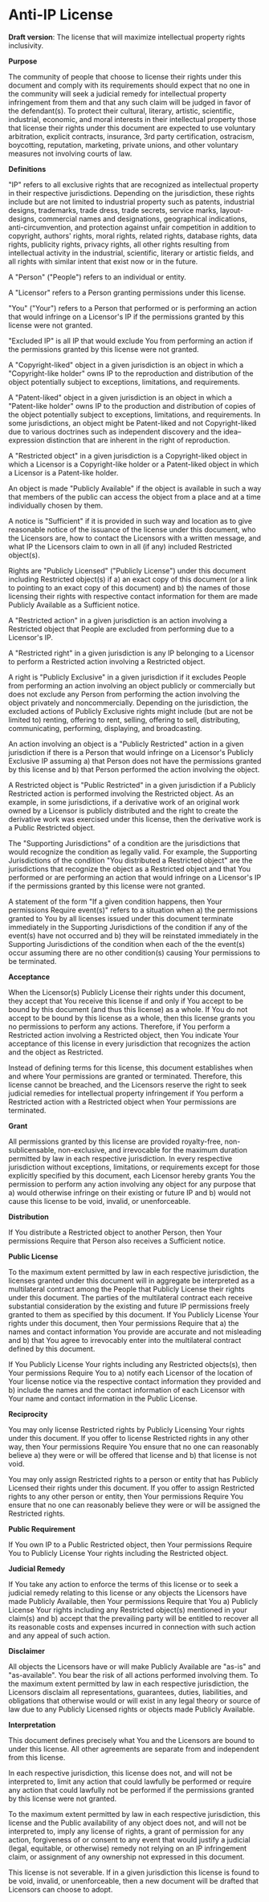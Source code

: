 # Anti-IP License
**Draft version**:  The license that will maximize intellectual property rights inclusivity.

**Purpose**

The community of people that choose to license their rights under this document and comply with its requirements should expect that no one in the community will seek a judicial remedy for intellectual property infringement from them and that any such claim will be judged in favor of the defendant(s).  To protect their cultural, literary, artistic, scientific, industrial, economic, and moral interests in their intellectual property those that license their rights under this document are expected to use voluntary arbitration, explicit contracts, insurance, 3rd party certification, ostracism, boycotting, reputation, marketing, private unions, and other voluntary measures not involving courts of law.

**Definitions**

"IP" refers to all exclusive rights that are recognized as intellectual property in their respective jurisdictions.  Depending on the jurisdiction, these rights include but are not limited to industrial property such as patents, industrial designs, trademarks, trade dress, trade secrets, service marks, layout-designs, commercial names and designations, geographical indications, anti-circumvention, and protection against unfair competition in addition to copyright, authors' rights, moral rights, related rights, database rights, data rights, publicity rights, privacy rights, all other rights resulting from intellectual activity in the industrial, scientific, literary or artistic fields, and all rights with similar intent that exist now or in the future.

A "Person" ("People") refers to an individual or entity.

A "Licensor" refers to a Person granting permissions under this license.

"You" ("Your") refers to a Person that performed or is performing an action that would infringe on a Licensor's IP if the permissions granted by this license were not granted.

"Excluded IP" is all IP that would exclude You from performing an action if the permissions granted by this license were not granted.

A "Copyright-liked" object in a given jurisdiction is an object in which a "Copyright-like holder" owns IP to the reproduction and distribution of the object potentially subject to exceptions, limitations, and requirements.

A "Patent-liked" object in a given jurisdiction is an object in which a "Patent-like holder" owns IP to the production and distribution of copies of the object potentially subject to exceptions, limitations, and requirements.  In some jurisdictions, an object might be Patent-liked and not Copyright-liked due to various doctrines such as independent discovery and the idea–expression distinction that are inherent in the right of reproduction.

A "Restricted object" in a given jurisdiction is a Copyright-liked object in which a Licensor is a Copyright-like holder or a Patent-liked object in which a Licensor is a Patent-like holder.

An object is made "Publicly Available" if the object is available in such a way that members of the public can access the object from a place and at a time individually chosen by them.

A notice is "Sufficient" if it is provided in such way and location as to give reasonable notice of the issuance of the license under this document, who the Licensors are, how to contact the Licensors with a written message, and what IP the Licensors claim to own in all (if any) included Restricted object(s).

Rights are "Publicly Licensed" ("Publicly License") under this document including Restricted object(s) if a) an exact copy of this document (or a link to pointing to an exact copy of this document) and b) the names of those licensing their rights with respective contact information for them are made Publicly Available as a Sufficient notice.

A "Restricted action" in a given jurisdiction is an action involving a Restricted object that People are excluded from performing due to a Licensor's IP.

A "Restricted right" in a given jurisdiction is any IP belonging to a Licensor to perform a Restricted action involving a Restricted object.

A right is "Publicly Exclusive" in a given jurisdiction if it excludes People from performing an action involving an object publicly or commercially but does not exclude any Person from performing the action involving the object privately and noncommercially.  Depending on the jurisdiction, the excluded actions of Publicly Exclusive rights might include (but are not be limited to) renting, offering to rent, selling, offering to sell, distributing, communicating, performing, displaying, and broadcasting.

An action involving an object is a "Publicly Restricted" action in a given jurisdiction if there is a Person that would infringe on a Licensor's Publicly Exclusive IP assuming a) that Person does not have the permissions granted by this license and b) that Person performed the action involving the object.

A Restricted object is "Public Restricted" in a given jurisdiction if a Publicly Restricted action is performed involving the Restricted object.  As an example, in some jurisdictions, if a derivative work of an original work owned by a Licensor is publicly distributed and the right to create the derivative work was exercised under this license, then the derivative work is a Public Restricted object.

The "Supporting Jurisdictions" of a condition are the jurisdictions that would recognize the condition as legally valid.  For example, the Supporting Jurisdictions of the condition "You distributed a Restricted object" are the jurisdictions that recognize the object as a Restricted object and that You performed or are performing an action that would infringe on a Licensor's IP if the permissions granted by this license were not granted.

A statement of the form "If a given condition happens, then Your permissions Require event(s)" refers to a situation when a) the permissions granted to You by all licenses issued under this document terminate immediately in the Supporting Jurisdictions of the condition if any of the event(s) have not occurred and b) they will be reinstated immediately in the Supporting Jurisdictions of the condition when each of the the event(s) occur assuming there are no other condition(s) causing Your permissions to be terminated.

**Acceptance**

When the Licensor(s) Publicly License their rights under this document, they accept that You receive this license if and only if You accept to be bound by this document (and thus this license) as a whole.  If You do not accept to be bound by this license as a whole, then this license grants you no permissions to perform any actions.  Therefore, if You perform a Restricted action involving a Restricted object, then You indicate Your acceptance of this license in every jurisdiction that recognizes the action and the object as Restricted.

Instead of defining terms for this license, this document establishes when and where Your permissions are granted or terminated.  Therefore, this license cannot be breached, and the Licensors reserve the right to seek judicial remedies for intellectual property infringement if You perform a Restricted action with a Restricted object when Your permissions are terminated.

**Grant**

All permissions granted by this license are provided royalty-free, non-sublicensable, non-exclusive, and irrevocable for the maximum duration permitted by law in each respective jurisdiction.  In every respective jurisdiction without exceptions, limitations, or requirements except for those explicitly specified by this document, each Licensor hereby grants You the permission to perform any action involving any object for any purpose that a) would otherwise infringe on their existing or future IP and b) would not cause this license to be void, invalid, or unenforceable.

**Distribution**

If You distribute a Restricted object to another Person, then Your permissions Require that Person also receives a Sufficient notice.

**Public License**

To the maximum extent permitted by law in each respective jurisdiction, the licenses granted under this document will in aggregate be interpreted as a multilateral contract among the People that Publicly License their rights under this document.  The parties of the multilateral contract each receive substantial consideration by the existing and future IP permissions freely granted to them as specified by this document.  If You Publicly License Your rights under this document, then Your permissions Require that a) the names and contact information You provide are accurate and not misleading and b) that You agree to irrevocably enter into the multilateral contract defined by this document.

If You Publicly License Your rights including any Restricted objects(s), then Your permissions Require You to a) notify each Licensor of the location of Your license notice via the respective contact information they provided and b) include the names and the contact information of each Licensor with Your name and contact information in the Public License.  

**Reciprocity**

You may only license Restricted rights by Publicly Licensing Your rights under this document.  If you offer to license Restricted rights in any other way, then Your permissions Require You ensure that no one can reasonably believe a) they were or will be offered that license and b) that license is not void.

You may only assign Restricted rights to a person or entity that has Publicly Licensed their rights under this document.  If you offer to assign Restricted rights to any other person or entity, then Your permissions Require You ensure that no one can reasonably believe they were or will be assigned the Restricted rights.

**Public Requirement**

If You own IP to a Public Restricted object, then Your permissions Require You to Publicly License Your rights including the Restricted object.

**Judicial Remedy**

If You take any action to enforce the terms of this license or to seek a judicial remedy relating to this license or any objects the Licensors have made Publicly Available, then Your permissions Require that You a) Publicly License Your rights including any Restricted object(s) mentioned in your claim(s) and b) accept that the prevailing party will be entitled to recover all its reasonable costs and expenses incurred in connection with such action and any appeal of such action.

**Disclaimer**

All objects the Licensors have or will make Publicly Available are "as-is" and "as-available".  You bear the risk of all actions performed involving them.  To the maximum extent permitted by law in each respective jurisdiction, the Licensors disclaim all representations, guarantees, duties, liabilities, and obligations that otherwise would or will exist in any legal theory or source of law due to any Publicly Licensed rights or objects made Publicly Available.

**Interpretation**

This document defines precisely what You and the Licensors are bound to under this license.  All other agreements are separate from and independent from this license.

In each respective jurisdiction, this license does not, and will not be interpreted to, limit any action that could lawfully be performed or require any action that could lawfully not be performed if the permissions granted by this license were not granted.

To the maximum extent permitted by law in each respective jurisdiction, this license and the Public availability of any object does not, and will not be interpreted to, imply any license of rights, a grant of permission for any action, forgiveness of or consent to any event that would justify a judicial (legal, equitable, or otherwise) remedy not relying on an IP infringement claim, or assignment of any ownership not expressed in this document.

This license is not severable.  If in a given jurisdiction this license is found to be void, invalid, or unenforceable, then a new document will be drafted that Licensors can choose to adopt.
